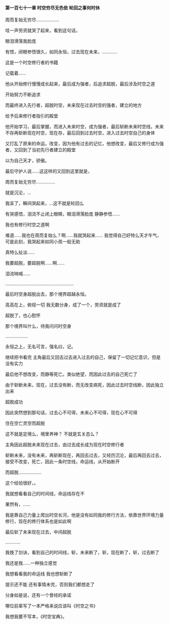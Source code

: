 #### 第一百七十一章 时空穷尽无色依 轮回之事何时休


周而复始无穷尽………………

哇一声劳资就哭了起来，看到这句话，

眼泪滑落我脸庞

有悟，闭眼参悟很久，如同永恒，过去现在未来，…………

这是一个时空修行者的书籍

记载着……

他从开始修行慢慢成长起来，最后成为强者，后追求超脱，最后涉及时空之道

开始努力不断追求

而最终进入先行者，超脱时空，未来现在过去时空的强者，建立的地方

给予后来修行者指引的殿堂

他开始学习，最后掌握，而进入未来时空，成为强者，最后斩断未来时空线，未来不存再斩断现在时空，现在存，最后回到过去时空，进入过去时空自己的身体

又打乱了原来的命运，改变，因为他有过去的记忆，他想改变，最后又修行成为强者，又回到了当初先行者建立的殿堂

以为自己天才，骄傲。

最后守护人说……这这样的又回到这里就是，

周而复始无穷尽……………

就是沉沦，...

我呆了，瞬间哭起来，...这不就是轮回么

有哭感悟，泪流不止闭上眼睛，眼泪滑落脸庞
静静参悟……

我也有修行时空之道啊

难道……我也在周而复始么？啊……我就哭起来……
我觉得自己好特么天才牛气，可是此刻，我哭起来如同小孩一般无助

真特么扯淡……

我要超脱，要超脱啊……啊……

泪流呐喊……

………………………………………………

最后时空身超脱出去，那个境界超越永恒。

高高在上，俯视一切
我无数分身，成了一个，劳资就是成了

超脱了，也心慰怀

那个境界叫什么，待我问问时空身

………………

永恒之上，无名可言，强名曰，记。

继续把书看完
主角最后又回去过去进入过去的自己，保留了一切记忆意识，但是没有实力

最后他不想改变，而静等死亡。类似绝望，而因此过去的自己死亡了

由于斩断未来，现在，过去没有断，而无改变病死，因此过去时空线断，因此独立出来

超脱成功

因此突然想到那句话，过去心不可得，未来心不可得，现在心不可得

住在空亡灵空而超脱

这不就是定境么，境里养神？
不就是玄关态么？

主角因此超脱未来现在过去，由过去成长成为现在时空修行者

斩断未来，没有未来，再斩断现在，再回去过去，又经历沉沦，最后再回去过去，接受不改变，死亡，因此一条时空线，命运线，从开始断开

而超脱………………

这个经验很好，。

我就想看看自己的时间线，命运线存在不

果然有，……

我是靠自己力量上爬出时空长河，他是没有如同我的修行方法，依靠世界环境力量修行，现在的修行体系也是如此啊

最后斩了未来现在过去，中间超脱

…………

我挽了剑诀，看到自己的时间线，斩，未来断了，斩，现在断了，斩，过去断了

我还是我……一种独立感觉

我想看看我的命运线
我也想斩断了

提示还不能
还有事情未完，否则我们都想走了

分身如是说，还有一个曾经的承诺

哪位前辈写了一本严格来说应该叫《时空之书》

我想我要不写本，《时空宝典》。


